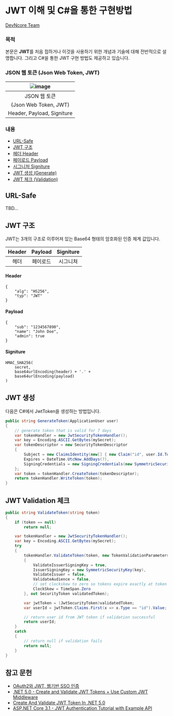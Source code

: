 # JWT 이해 및 C#을 통한 구현방법

[DevNcore Team](https://devncore.org)

### 목적
본문은 **JWT**를 처음 접하거나 이것을 사용하기 위한 개념과 기술에 대해 전반적으로 설명합니다. 그리고 C#을 통한 JWT 구현 방법도 제공하고 있습니다.

### JSON 웹 토큰 (Json Web Token, JWT)

| ![image](https://user-images.githubusercontent.com/52397976/144888529-fbe149fa-9af7-4f98-96bc-246fd3b04d76.png) |
|:---:|
| JSON 웹 토큰 |
| (Json Web Token, JWT) |
| Header, Payload, Signiture | 


### 내용
- [URL-Safe](#url-safe)
- [JWT 구조](#jwt-구조)
- [헤더 Header](#header)
- [페이로드 Payload](#payload)
- [시그니처 Signiture](#signiture)
- [JWT 생성 (Generate)](#jwt-생성)
- [JWT 체크 (Validation)](#jwt-validation-체크)

## URL-Safe
TBD...

## JWT 구조
JWT는 3개의 구조로 이루어져 있는 Base64 형태의 암호화된 인증 체계 값입니다.

| Header | Payload | Signiture |
|:---:|:---:|:---:|
| 헤더 | 페이로드 | 시그니쳐 | 






#### Header
```
{
    "alg": "HS256",
    "typ": "JWT"
}
```

#### Payload
```
{
    "sub": "1234567890",
    "name": "John Doe",
    "admin": true
}
```
#### Signiture
```
HMAC_SHA256(
    secret,
    base64urlEncoding(header) + '.' +
    base64urlEncoding(payload)
)
```

## JWT 생성
다음은 C#에서 JwtToken을 생성하는 방법입니다.

```csharp
public string GenerateToken(ApplicationUser user)
{
    // generate token that is valid for 7 days
    var tokenHandler = new JwtSecurityTokenHandler();
    var key = Encoding.ASCII.GetBytes(mySecret);
    var tokenDescriptor = new SecurityTokenDescriptor
    {
        Subject = new ClaimsIdentity(new[] { new Claim("id", user.Id.ToString()) }),
        Expires = DateTime.UtcNow.AddDays(7),
        SigningCredentials = new SigningCredentials(new SymmetricSecurityKey(key), SecurityAlgorithms.HmacSha256Signature)
    };
    var token = tokenHandler.CreateToken(tokenDescriptor);
    return tokenHandler.WriteToken(token);
}
```

## JWT Validation 체크
```csharp
public string ValidateToken(string token)
{
    if (token == null)
        return null;

    var tokenHandler = new JwtSecurityTokenHandler();
    var key = Encoding.ASCII.GetBytes(mySecret);
    try
    {
        tokenHandler.ValidateToken(token, new TokenValidationParameters
        {
            ValidateIssuerSigningKey = true,
            IssuerSigningKey = new SymmetricSecurityKey(key),
            ValidateIssuer = false,
            ValidateAudience = false,
            // set clockskew to zero so tokens expire exactly at token expiration time (instead of 5 minutes later)
            ClockSkew = TimeSpan.Zero
        }, out SecurityToken validatedToken);

        var jwtToken = (JwtSecurityToken)validatedToken;
        var userId = jwtToken.Claims.First(x => x.Type == "id").Value;

        // return user id from JWT token if validation successful
        return userId;
    }
    catch
    {
        // return null if validation fails
        return null;
    }
}
```

## 참고 문헌
- [OAuth2와 JWT, 웹기반 SSO 인증](https://www.sauru.so/blog/basic-of-oauth2-and-jwt/)
- [.NET 5.0 - Create and Validate JWT Tokens + Use Custom JWT Middleware](https://jasonwatmore.com/post/2021/06/02/net-5-create-and-validate-jwt-tokens-use-custom-jwt-middleware)
- [Create And Validate JWT Token In .NET 5.0
](https://www.c-sharpcorner.com/article/jwt-validation-and-authorization-in-net-5-0/)
- [ASP.NET Core 3.1 - JWT Authentication Tutorial with Example API](https://jasonwatmore.com/post/2019/10/11/aspnet-core-3-jwt-authentication-tutorial-with-example-api)
